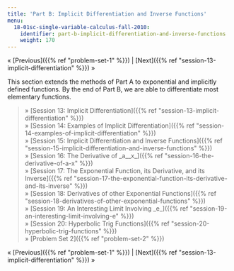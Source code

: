 ```yaml
---
title: 'Part B: Implicit Differentiation and Inverse Functions'
menu:
  18-01sc-single-variable-calculus-fall-2010:
    identifier: part-b-implicit-differentiation-and-inverse-functions
    weight: 170
---
```

« [Previous]({{% ref "problem-set-1" %}}) | [Next]({{% ref "session-13-implicit-differentiation" %}}) »

This section extends the methods of Part A to exponential and implicitly defined functions. By the end of Part B, we are able to differentiate most elementary functions.

> » [Session 13: Implicit Differentiation]({{% ref "session-13-implicit-differentiation" %}})  
> » [Session 14: Examples of Implicit Differentiation]({{% ref "session-14-examples-of-implicit-differentiation" %}})  
> » [Session 15: Implicit Differentiation and Inverse Functions]({{% ref "session-15-implicit-differentiation-and-inverse-functions" %}})  
> » [Session 16: The Derivative of \_a\_\_x\_]({{% ref "session-16-the-derivative-of-a-x" %}})  
> » [Session 17: The Exponential Function, its Derivative, and its Inverse]({{% ref "session-17-the-exponential-function-its-derivative-and-its-inverse" %}})  
> » [Session 18: Derivatives of other Exponential Functions]({{% ref "session-18-derivatives-of-other-exponential-functions" %}})  
> » [Session 19: An Interesting Limit Involving \_e\_]({{% ref "session-19-an-interesting-limit-involving-e" %}})  
> » [Session 20: Hyperbolic Trig Functions]({{% ref "session-20-hyperbolic-trig-functions" %}})  
> » [Problem Set 2]({{% ref "problem-set-2" %}})

« [Previous]({{% ref "problem-set-1" %}}) | [Next]({{% ref "session-13-implicit-differentiation" %}}) »